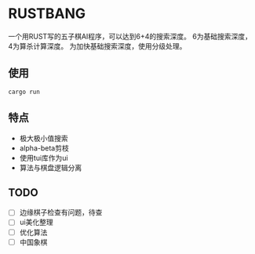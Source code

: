 # RUSTBANG

一个用RUST写的五子棋AI程序，可以达到6+4的搜索深度。
6为基础搜索深度，4为算杀计算深度。
为加快基础搜索深度，使用分级处理。

## 使用

```shell
cargo run
```

## 特点

- 极大极小值搜索
- alpha-beta剪枝
- 使用tui库作为ui
- 算法与棋盘逻辑分离

## TODO

- [ ] 边缘棋子检查有问题，待查
- [ ] ui美化整理
- [ ] 优化算法
- [ ] 中国象棋
